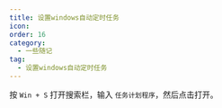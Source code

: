 ```yaml
---
title: 设置windows自动定时任务
icon: 
order: 16
category:
  - 一些随记
tag:
  - 设置windows自动定时任务
---
```








按 `Win + S` 打开搜索栏，输入 `任务计划程序`，然后点击打开。